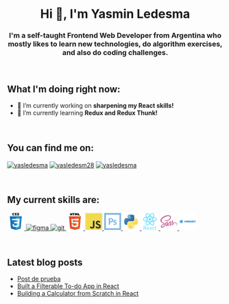 <h1 align="center">Hi 👋, I'm Yasmin Ledesma</h1>
<h3 align="center">I'm a self-taught Frontend Web Developer from Argentina who mostly likes to learn new technologies, do algorithm exercises, and also do coding challenges.</h3>
<br>

## What I'm doing right now:
- 🔭 I’m currently working on **sharpening my React skills!**
- 🌱 I’m currently learning **Redux and Redux Thunk!**


<br>

## You can find me on:

<p align="left">
<a href="https://dev.to/yasledesma" target="blank"><img align="center" src="https://raw.githubusercontent.com/rahuldkjain/github-profile-readme-generator/master/src/images/icons/Social/devto.svg" alt="yasledesma" height="30" width="40" /></a>
<a href="https://twitter.com/yasledesma28" target="blank"><img align="center" src="https://raw.githubusercontent.com/rahuldkjain/github-profile-readme-generator/master/src/images/icons/Social/twitter.svg" alt="yasledesm28" height="30" width="40" /></a>
<a href="https://www.hackerrank.com/yasledesma" target="blank"><img align="center" src="https://raw.githubusercontent.com/rahuldkjain/github-profile-readme-generator/master/src/images/icons/Social/hackerrank.svg" alt="yasledesma" height="30" width="40" /></a>
</p>

<br>

## My current skills are:
<p align="left"> <a href="https://www.w3schools.com/css/" target="_blank" rel="noreferrer"> <img src="https://raw.githubusercontent.com/devicons/devicon/master/icons/css3/css3-original-wordmark.svg" alt="css3" width="40" height="40"/> </a> <a href="https://www.figma.com/" target="_blank" rel="noreferrer"> <img src="https://www.vectorlogo.zone/logos/figma/figma-icon.svg" alt="figma" width="40" height="40"/> </a> <a href="https://git-scm.com/" target="_blank" rel="noreferrer"> <img src="https://www.vectorlogo.zone/logos/git-scm/git-scm-icon.svg" alt="git" width="40" height="40"/> </a> <a href="https://www.w3.org/html/" target="_blank" rel="noreferrer"> <img src="https://raw.githubusercontent.com/devicons/devicon/master/icons/html5/html5-original-wordmark.svg" alt="html5" width="40" height="40"/> </a> <a href="https://developer.mozilla.org/en-US/docs/Web/JavaScript" target="_blank" rel="noreferrer"> <img src="https://raw.githubusercontent.com/devicons/devicon/master/icons/javascript/javascript-original.svg" alt="javascript" width="40" height="40"/> </a> <a href="https://www.photoshop.com/en" target="_blank" rel="noreferrer"> <img src="https://raw.githubusercontent.com/devicons/devicon/master/icons/photoshop/photoshop-line.svg" alt="photoshop" width="40" height="40"/> </a> <a href="https://www.python.org" target="_blank" rel="noreferrer"> <img src="https://raw.githubusercontent.com/devicons/devicon/master/icons/python/python-original.svg" alt="python" width="40" height="40"/> </a> <a href="https://reactjs.org/" target="_blank" rel="noreferrer"> <img src="https://raw.githubusercontent.com/devicons/devicon/master/icons/react/react-original-wordmark.svg" alt="react" width="40" height="40"/> </a> <a href="https://sass-lang.com" target="_blank" rel="noreferrer"> <img src="https://raw.githubusercontent.com/devicons/devicon/master/icons/sass/sass-original.svg" alt="sass" width="40" height="40"/> </a> <a href="https://webpack.js.org" target="_blank" rel="noreferrer"> <img src="https://raw.githubusercontent.com/devicons/devicon/d00d0969292a6569d45b06d3f350f463a0107b0d/icons/webpack/webpack-original-wordmark.svg" alt="webpack" width="40" height="40"/> </a> </p>

<br>

## Latest blog posts
<!-- BLOG-POST-LIST:START -->
- [Post de prueba](https://dev.to/alquilerargentina/post-de-prueba-3mpp)
- [Built a Filterable To-do App in React](https://dev.to/yasledesma/built-a-filterable-to-do-app-in-react-4pon)
- [Building a Calculator from Scratch in React](https://dev.to/yasledesma/building-a-calculator-from-scratch-in-react-j8e)
<!-- BLOG-POST-LIST:END -->
